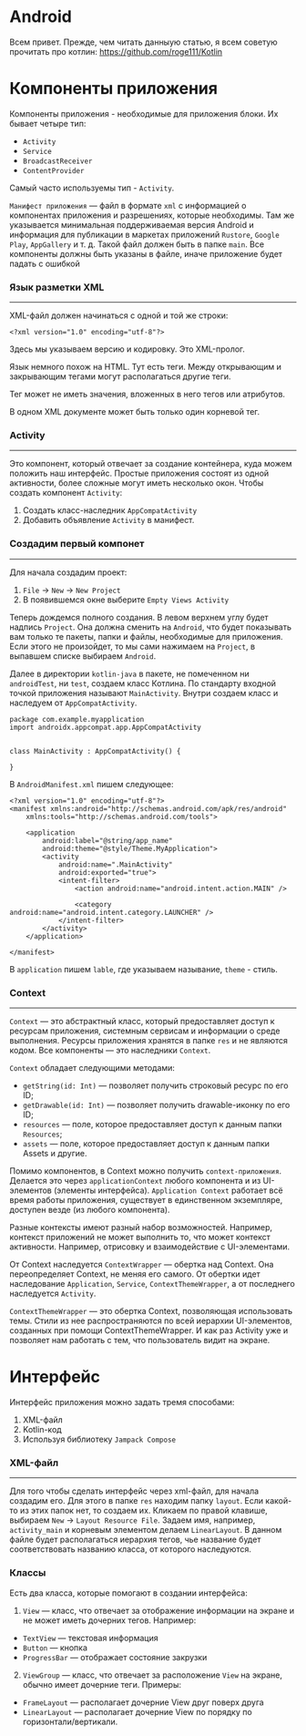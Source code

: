 # Android
Всем привет. Прежде, чем читать данныую статью, я всем советую прочитать про котлин: https://github.com/roge111/Kotlin

# Компоненты приложения
Компоненты приложения - необходимые для приложения блоки. Их бывает четыре тип:
- `Activity`
- `Service`
- `BroadcastReceiver`
- `ContentProvider`

Самый часто используемы тип - `Activity`. 

`Манифест приложения` — файл в формате `xml` с информацией о компонентах приложения и разрешениях, которые необходимы. Там же указывается минимальная поддерживаемая версия Android и информация для публикации в маркетах приложений `Rustore`, `Google Play`, `AppGallery` и т. д. Такой файл должен быть в папке `main`. Все компоненты должны быть указаны в файле, иначе приложение будет падать с ошибкой

### Язык разметки XML
----
XML-файл должен начинаться с одной и той же строки:
```
<?xml version="1.0" encoding="utf-8"?>
```
Здесь мы указываем версию и кодировку. Это XML-пролог.

Язык немного похож на HTML. Тут есть теги. Между открывающим и закрывающим тегами могут располагаться другие теги.


Тег может не иметь значения, вложенных в него тегов или атрибутов.

В одном XML документе может быть только один корневой тег. 

### Activity
---
Это компонент, который отвечает за создание контейнера, куда можем положить наш интерфейс. Простые приложения состоят из одной активности, более сложные могут иметь несколько окон.
Чтобы создать компонент `Activity`:
1) Создать класс-наследник `AppCompatActivity`
2) Добавить объявление `Activity` в манифест.
### Создадим первый компонет
----

Для начала создадим проект:
1) `File` → `New` → `New Project`
2) В появившемся окне выберите `Empty Views Activity`

Теперь дождемся полного создания. В левом верхнем углу будет надпись `Project`. Она должна сменить на `Android`, что будет показывать вам только те пакеты, папки и файлы, необходимые для приложения. Если этого не произойдет, то мы сами нажимаем на `Project`, в выпавшем списке выбираем `Android`. 

Далее в директории `kotlin-java` в пакете, не помеченном ни `androidTest`, ни `test`, создаем класс Котлина. По стандарту входной точкой приложения называют `MainActivity`. Внутри создаем класс и наследуем от `AppCompatActivity`.
```
package com.example.myapplication
import androidx.appcompat.app.AppCompatActivity


class MainActivity : AppCompatActivity() {

}
```

В `AndroidManifest.xml` пишем следующее:

```
<?xml version="1.0" encoding="utf-8"?>
<manifest xmlns:android="http://schemas.android.com/apk/res/android"
    xmlns:tools="http://schemas.android.com/tools">

    <application
        android:label="@string/app_name"
        android:theme="@style/Theme.MyApplication">
        <activity
            android:name=".MainActivity"
            android:exported="true">
            <intent-filter>
                <action android:name="android.intent.action.MAIN" />

                <category android:name="android.intent.category.LAUNCHER" />
            </intent-filter>
        </activity>
    </application>

</manifest>
```

В `application` пишем `lable`, где указываем называние, `theme` - стиль. 


### Context
---

`Context` — это абстрактный класс, который предоставляет доступ к ресурсам приложения, системным сервисам и информации о среде выполнения. Ресурсы приложения хранятся в папке `res` и не являются кодом.
Все компоненты — это наследники `Context`.

`Context` обладает следующими методами:
- `getString(id: Int)` — позволяет получить строковый ресурс по его ID;
- `getDrawable(id: Int)` — позволяет получить drawable-иконку по его ID;
- `resources` — поле, которое предоставляет доступ к данным папки `Resources`;
- `assets` — поле, которое предоставляет доступ к данным папки Assets и другие.

Помимо компонентов, в Context можно получить `context-приложения`. Делается это через `applicationContext` любого компонента и из UI-элементов (элементы интерфейса). `Application Context` работает всё время работы приложения, существует в единственном экземпляре, доступен везде (из любого компонента).

Разные контексты имеют разный набор возможностей. Например, контекст приложений не может выполнить то, что может контекст активности. Например, отрисовку и взаимодействие с UI-элементами.

От Context наследуется `ContextWrapper` — обертка над Context. Она переопределяет Context, не меняя его самого. От обертки идет наследование `Application`, `Service`, `ContextThemeWrapper`, а от последнего наследуется `Activity`.

`ContextThemeWrapper` — это обертка Context, позволяющая использовать темы. Стили из нее распространяются по всей иерархии UI-элементов, созданных при помощи ContextThemeWrapper. И как раз Activity уже и позволяет нам работать с тем, что пользователь видит на экране.



# Интерфейс

Интерфейс приложения можно задать тремя способами:
1) XML-файл
2) Kotlin-код
3) Используя библиотеку `Jampack Compose`

### XML-файл
---

Для того чтобы сделать интерфейс через xml-файл, для начала создадим его. Для этого в папке `res` находим папку `layout`. Если какой-то из этих папок нет, то создаем их. Кликаем по правой клавише, выбираем `New` -> `Layout Resource File`. Задаем имя, например, `activity_main` и корневым элементом делаем `LinearLayout`. В данном файле будет располагаться иерархия тегов, чье название будет соответствовать названию класса, от которого наследуются. 

### Классы

Есть два класса, которые помогают в создании интерфейса:
1) `View` — класс, что отвечает за отображение информации на экране и не может иметь дочерних тегов. Например:
  - `TextView` — текстовая информация
  - `Button` — кнопка
  - `ProgressBar` — отображает состояние закрузки
2) `ViewGroup` — класс, что отвечает за расположение `View` на экране, обычно имеет дочерние теги. Примеры:
  - `FrameLayout` — располагает дочерние View друг поверх друга
  - `LinearLayout` — располагает дочерние View по порядку по горизонтали/вертикали.
